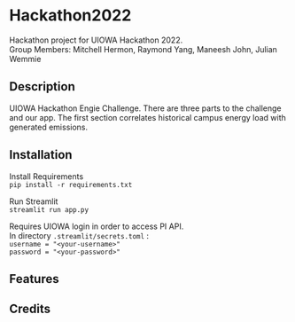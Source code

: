 # Hackathon2022
Hackathon project for UIOWA Hackathon 2022.   
Group Members: Mitchell Hermon, Raymond Yang, Maneesh John, Julian Wemmie

## Description
UIOWA Hackathon Engie Challenge. There are three parts to the challenge and our app. The first section correlates historical campus energy load with generated emissions. 

## Installation
Install Requirements   
`pip install -r requirements.txt`

Run Streamlit   
`streamlit run app.py`

Requires UIOWA login in order to access PI API.   
In directory `.streamlit/secrets.toml` :   
`username = "<your-username>"`   
`password = "<your-password>"`

## Features

## Credits

